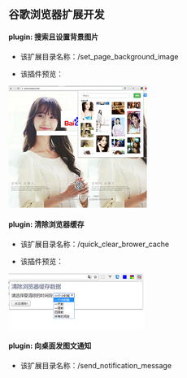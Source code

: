 ## 谷歌浏览器扩展开发

#### plugin: 搜索且设置背景图片

* 该扩展目录名称：/set_page_background_image

* 该插件预览：

![set_page_background_image_chrome_plugin](/set_page_background_image/screenshoot.png "set_page_background_image_chrome_plugin") 

#### plugin: 清除浏览器缓存

* 该扩展目录名称：/quick_clear_brower_cache

* 该插件预览：

![quick_clear_brower_cache_plugin](/quick_clear_brower_cache/screenshoot.png "quick_clear_brower_cache_plugin") 

#### plugin: 向桌面发图文通知

* 该扩展目录名称：/send_notification_message

